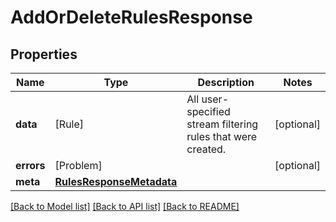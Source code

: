 # AddOrDeleteRulesResponse

## Properties
Name | Type | Description | Notes
------------ | ------------- | ------------- | -------------
**data** | [Rule] | All user-specified stream filtering rules that were created. | [optional] 
**errors** | [Problem] |  | [optional] 
**meta** | [**RulesResponseMetadata**](RulesResponseMetadata.md) |  | 

[[Back to Model list]](../README.md#documentation-for-models) [[Back to API list]](../README.md#documentation-for-api-endpoints) [[Back to README]](../README.md)


